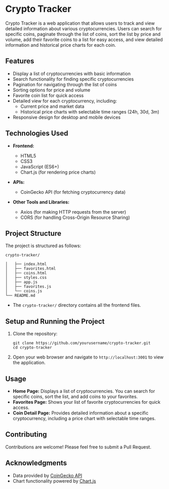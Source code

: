 # Crypto Tracker

Crypto Tracker is a web application that allows users to track and view detailed information about various cryptocurrencies. Users can search for specific coins, paginate through the list of coins, sort the list by price and volume, add their favorite coins to a list for easy access, and view detailed information and historical price charts for each coin.

## Features

- Display a list of cryptocurrencies with basic information
- Search functionality for finding specific cryptocurrencies
- Pagination for navigating through the list of coins
- Sorting options for price and volume
- Favorite coin list for quick access
- Detailed view for each cryptocurrency, including:
  - Current price and market data
  - Historical price charts with selectable time ranges (24h, 30d, 3m)
- Responsive design for desktop and mobile devices

## Technologies Used

- **Frontend:**
  - HTML5
  - CSS3
  - JavaScript (ES6+)
  - Chart.js (for rendering price charts)


- **APIs:**
  - CoinGecko API (for fetching cryptocurrency data)

- **Other Tools and Libraries:**
  - Axios (for making HTTP requests from the server)
  - CORS (for handling Cross-Origin Resource Sharing)
  

## Project Structure

The project is structured as follows:

```
crypto-tracker/

│   ├── index.html
│   ├── favorites.html
│   ├── coins.html
│   ├── styles.css
│   ├── app.js
│   ├── favorites.js
│   └── coins.js
└── README.md
```

- The `crypto-tracker/` directory contains all the frontend files.


## Setup and Running the Project

1. Clone the repository:
   ```
   git clone https://github.com/yourusername/crypto-tracker.git
   cd crypto-tracker
   ```

2. Open your web browser and navigate to `http://localhost:3001` to view the application.

## Usage

- **Home Page:** Displays a list of cryptocurrencies. You can search for specific coins, sort the list, and add coins to your favorites.
- **Favorites Page:** Shows your list of favorite cryptocurrencies for quick access.
- **Coin Detail Page:** Provides detailed information about a specific cryptocurrency, including a price chart with selectable time ranges.

## Contributing

Contributions are welcome! Please feel free to submit a Pull Request.


## Acknowledgments

- Data provided by [CoinGecko API](https://www.coingecko.com/en/api/documentation)
- Chart functionality powered by [Chart.js](https://www.chartjs.org/)